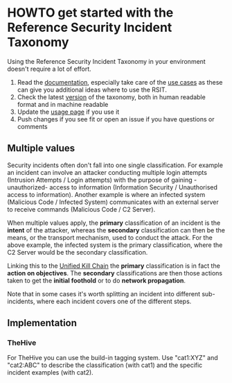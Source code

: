 # HOWTO get started with the Reference Security Incident Taxonomy

Using the Reference Security Incident Taxonomy in your environment doesn't require a lot of effort.

1. Read the [documentation](https://github.com/enisaeu/Reference-Security-Incident-Taxonomy-Task-Force/tree/master/Documentation), especially take care of the [use cases](https://github.com/enisaeu/Reference-Security-Incident-Taxonomy-Task-Force/blob/master/Documentation/Use%20Cases.md) as these can give you additional ideas where to use the RSIT.
2. Check the latest [version](https://github.com/enisaeu/Reference-Security-Incident-Taxonomy-Task-Force/tree/master/working_copy) of the taxonomy, both in human readable format and in machine readable
3. Update the [usage page](https://github.com/enisaeu/Reference-Security-Incident-Taxonomy-Task-Force/blob/master/Documentation/Dependencies%20and%20tool%20mapping.md) if you use it
4. Push changes if you see fit or open an issue if you have questions or comments

## Multiple values

Security incidents often don't fall into one single classification. For example an incident can involve an attacker conducting multiple login attempts (Intrusion Attempts / Login attempts) with the purpose of gaining -unauthorized- access to information (Information Security / Unauthorised access to information). Another example is where an infected system (Malicious Code / Infected System) communicates with an external server to receive commands (Malicious Code / C2 Server).

When multiple values apply, the **primary** classification of an incident is the **intent** of the attacker, whereas the **secondary** classification can then be the means, or the transport mechanism, used to conduct the attack. For the above example, the infected system is the primary classification, where the C2 Server would be the secondary classification.

Linking this to the [Unified Kill Chain](https://www.csacademy.nl/images/scripties/2018/Paul-Pols---The-Unified-Kill-Chain.pdf) the **primary** classification is in fact the **action on objectives**. The **secondary** classifications are then those actions taken to get the **initial foothold** or to do **network propagation**. 

Note that in some cases it's worth splitting an incident into different sub-incidents, where each incident covers one of the different steps.

## Implementation

### TheHive

For TheHive you can use the build-in tagging system. Use "cat1:XYZ" and "cat2:ABC" to describe the classification (with cat1) and the specific incident examples (with cat2).


